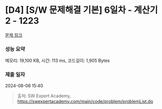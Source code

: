 # [D4] [S/W 문제해결 기본] 6일차 - 계산기2 - 1223 

[문제 링크](https://swexpertacademy.com/main/code/problem/problemDetail.do?contestProbId=AV14nnAaAFACFAYD) 

### 성능 요약

메모리: 19,100 KB, 시간: 113 ms, 코드길이: 1,905 Bytes

### 제출 일자

2024-08-06 15:40



> 출처: SW Expert Academy, https://swexpertacademy.com/main/code/problem/problemList.do